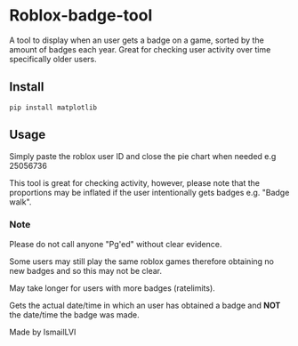 # Roblox-badge-tool

A tool to display when an user gets a badge on a game, sorted by the amount of badges each year. Great for checking user activity over time specifically older users.

## Install
``pip install matplotlib``

## Usage 
Simply paste the roblox user ID and close the pie chart when needed e.g 25056736

This tool is great for checking activity, however, please note that the proportions may be inflated if the user intentionally gets badges e.g. "Badge walk".

### Note
Please do not call anyone "Pg'ed" without clear evidence.

Some users may still play the same roblox games therefore obtaining no new badges and so this may not be clear.

May take longer for users with more badges (ratelimits).

Gets the actual date/time in which an user has obtained a badge and **NOT** the date/time the badge was made.

Made by IsmailLVI
